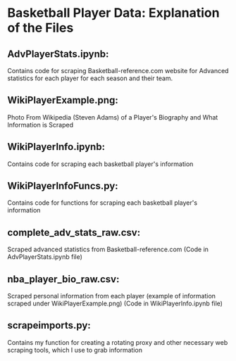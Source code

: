 # Basketball Player Data: Explanation of the Files

## AdvPlayerStats.ipynb:
Contains code for scraping Basketball-reference.com website for Advanced statistics for each player for each season and their team.

## WikiPlayerExample.png:
Photo From Wikipedia (Steven Adams) of a Player's Biography and What Information is Scraped

## WikiPlayerInfo.ipynb:
Contains code for scraping each basketball player's information

## WikiPlayerInfoFuncs.py:
Contains code for functions for scraping each basketball player's information

## complete_adv_stats_raw.csv:
Scraped advanced statistics from Basketball-reference.com (Code in AdvPlayerStats.ipynb file)

## nba_player_bio_raw.csv:
Scraped personal information from each player (example of information scraped under WikiPlayerExample.png) (Code in WikiPlayerInfo.ipynb file)

## scrapeimports.py:
Contains my function for creating a rotating proxy and other necessary web scraping tools, which I use to grab information
